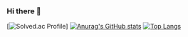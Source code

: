 ### Hi there 👋
[![Solved.ac Profile](http://mazassumnida.wtf/api/v2/generate_badge?boj=dlwlswn3539)]
[![Anurag's GitHub stats](https://github-readme-stats.vercel.app/api?username=2pearl)](https://github.com/anuraghazra/github-readme-stats)
[![Top Langs](https://github-readme-stats.vercel.app/api/top-langs/?username=2pearl)](https://github.com/anuraghazra/github-readme-stats)

<!--
**2pearl/2pearl** is a ✨ _special_ ✨ repository because its `README.md` (this file) appears on your GitHub profile.

Here are some ideas to get you started:

- 🔭 I’m currently working on ...
- 🌱 I’m currently learning ...
- 👯 I’m looking to collaborate on ...
- 🤔 I’m looking for help with ...
- 💬 Ask me about ...
- 📫 How to reach me: ...
- 😄 Pronouns: ...
- ⚡ Fun fact: ...
-->
